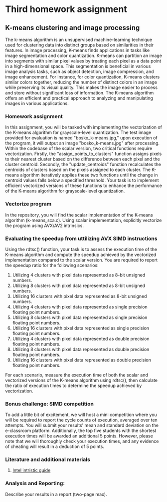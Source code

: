 # Third homework assignment

## K-means clustering and image processing 

The k-means algorithm is an unsupervised machine-learning technique used for clustering data into distinct groups based on similarities in their features. In image processing, K-means finds applications in tasks like image segmentation and color quantization. K-means can partition an image into segments with similar pixel values by treating each pixel as a data point in a high-dimensional space. This segmentation is beneficial in various image analysis tasks, such as object detection, image compression, and image enhancement. For instance, for color quantization, K-means clusters similar colors together, reducing the number of distinct colors in an image while preserving its visual quality. This makes the image easier to process and store without significant loss of information. The K-means algorithm offers an efficient and practical approach to analyzing and manipulating images in various applications.

### Homework assignment 

In this assignment, you will be tasked with implementing the vectorization of the K-means algorithm for grayscale-level quantization. The test image provided for evaluation is named "bosko_k-means.jpg," upon execution of the program, it will output an image "bosko_k-means.jpg" after processing. Within the codebase of the scalar version, two critical functions require vectorization. Firstly, the "assign_points_to_clusters" function assigns pixels to their nearest cluster based on the difference between each pixel and the cluster centroid. Secondly, the "update_centroids" function recalculates the centroids of clusters based on the pixels assigned to each cluster. The K-means algorithm iteratively applies these two functions until the change in centroid values falls below a specified threshold. Your task is to implement efficient vectorized versions of these functions to enhance the performance of the K-means algorithm for grayscale-level quantization.

### Vectorize program 

In the repository, you will find the scalar implementation of the K-means algorithm (k-means_sca.c). Using scalar implementation, explicitly vectorize the program using AVX/AV2 intrinsics. 

### Evaluating the speedup from uttilizing AVX SIMD instructions 

Using the rdtsc() function, your task is to assess the execution time of the K-means algorithm and compute the speedup achieved by the vectorized implementation compared to the scalar version. You are required to report the speedup ratio for the following scenarios:
1. Utilizing 4 clusters with pixel data represented as 8-bit unsigned numbers.
2. Utilizing 8 clusters with pixel data represented as 8-bit unsigned numbers.
3. Utilizing 16 clusters with pixel data represented as 8-bit unsigned numbers.
4. Utilizing 4 clusters with pixel data represented as single precision floating point numbers.
5. Utilizing 8 clusters with pixel data represented as single precision floating point numbers.
6. Utilizing 16 clusters with pixel data represented as single precision floating point numbers.
7. Utilizing 4 clusters with pixel data represented as double precision floating point numbers.
8. Utilizing 8 clusters with pixel data represented as double precision floating point numbers.
9. Utilizing 16 clusters with pixel data represented as double precision floating point numbers.

For each scenario, measure the execution time of both the scalar and vectorized versions of the K-means algorithm using rdtsc(), then calculate the ratio of execution times to determine the speedup achieved by vectorization. 

### Bonus challenge: SIMD competition 

To add a little bit of excitement, we will host a mini competition where you will be required to report the cycle counts of execution, averaged over ten attempts. You will submit your results' mean and standard deviation on the e-classroom platform. Additionally, the top five students with the shortest execution times will be awarded an additional 5 points. However, please note that we will thoroughly check your execution times, and any evidence of cheating will result in a deduction of 5 points.

### Literature and additional materials

1. [Intel intristic guide](https://www.intel.com/content/www/us/en/docs/intrinsics-guide/index.html#techs=AVX_ALL) 

### Analysis and Reporting:
Describe your results in a report (two-page max).


